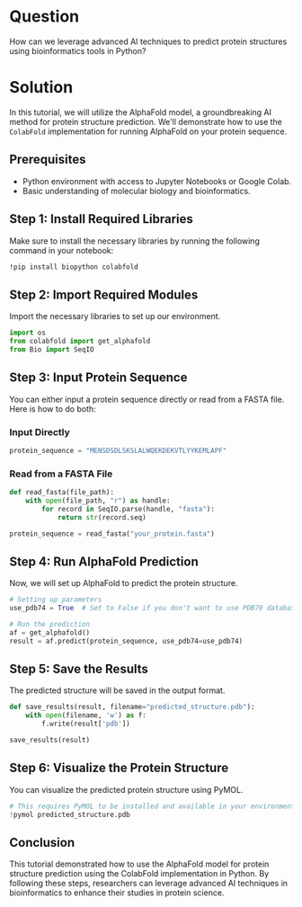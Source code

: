 # Question
How can we leverage advanced AI techniques to predict protein structures using bioinformatics tools in Python?

# Solution
In this tutorial, we will utilize the AlphaFold model, a groundbreaking AI method for protein structure prediction. We'll demonstrate how to use the `ColabFold` implementation for running AlphaFold on your protein sequence.

## Prerequisites
- Python environment with access to Jupyter Notebooks or Google Colab.
- Basic understanding of molecular biology and bioinformatics.

## Step 1: Install Required Libraries
Make sure to install the necessary libraries by running the following command in your notebook:

```bash
!pip install biopython colabfold
```

## Step 2: Import Required Modules
Import the necessary libraries to set up our environment.

```python
import os
from colabfold import get_alphafold
from Bio import SeqIO
```

## Step 3: Input Protein Sequence
You can either input a protein sequence directly or read from a FASTA file. Here is how to do both:

### Input Directly
```python
protein_sequence = "MENSDSDLSKSLALWQEKDEKVTLYYKEMLAPF"
```

### Read from a FASTA File
```python
def read_fasta(file_path):
    with open(file_path, "r") as handle:
        for record in SeqIO.parse(handle, "fasta"):
            return str(record.seq)

protein_sequence = read_fasta("your_protein.fasta")
```

## Step 4: Run AlphaFold Prediction
Now, we will set up AlphaFold to predict the protein structure.

```python
# Setting up parameters
use_pdb74 = True  # Set to False if you don't want to use PDB70 databases.

# Run the prediction
af = get_alphafold()
result = af.predict(protein_sequence, use_pdb74=use_pdb74)
```

## Step 5: Save the Results
The predicted structure will be saved in the output format. 

```python
def save_results(result, filename="predicted_structure.pdb"):
    with open(filename, 'w') as f:
        f.write(result['pdb'])

save_results(result)
```

## Step 6: Visualize the Protein Structure
You can visualize the predicted protein structure using PyMOL.

```python
# This requires PyMOL to be installed and available in your environment
!pymol predicted_structure.pdb
```

## Conclusion
This tutorial demonstrated how to use the AlphaFold model for protein structure prediction using the ColabFold implementation in Python. By following these steps, researchers can leverage advanced AI techniques in bioinformatics to enhance their studies in protein science.
